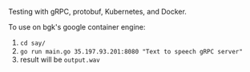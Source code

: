 Testing with gRPC, protobuf, Kubernetes, and Docker.

To use on bgk's google container engine:

1. `cd say/`
2. `go run main.go 35.197.93.201:8080 "Text to speech gRPC server"`
3. result will be `output.wav`